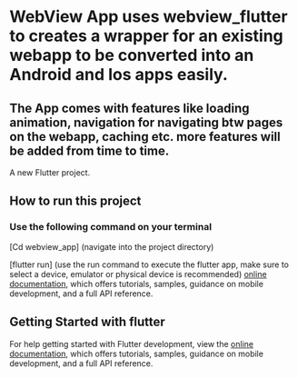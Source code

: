 # WebView App uses webview_flutter to creates a wrapper for an existing webapp to be converted into an Android and Ios apps easily.

## The App comes with features like loading animation, navigation for navigating btw pages on the webapp, caching etc. more features will be added from time to time.
A new Flutter project.









##  How to run this project 
### Use the following command on your terminal
[Cd webview_app] (navigate into the project directory)

[flutter run] (use the run command to execute the flutter app, make sure to select a device, emulator or physical device is recommended)
[online documentation](https://docs.flutter.dev/), which offers tutorials,
samples, guidance on mobile development, and a full API reference.



## Getting Started with flutter
For help getting started with Flutter development, view the
[online documentation](https://docs.flutter.dev/), which offers tutorials,
samples, guidance on mobile development, and a full API reference.
